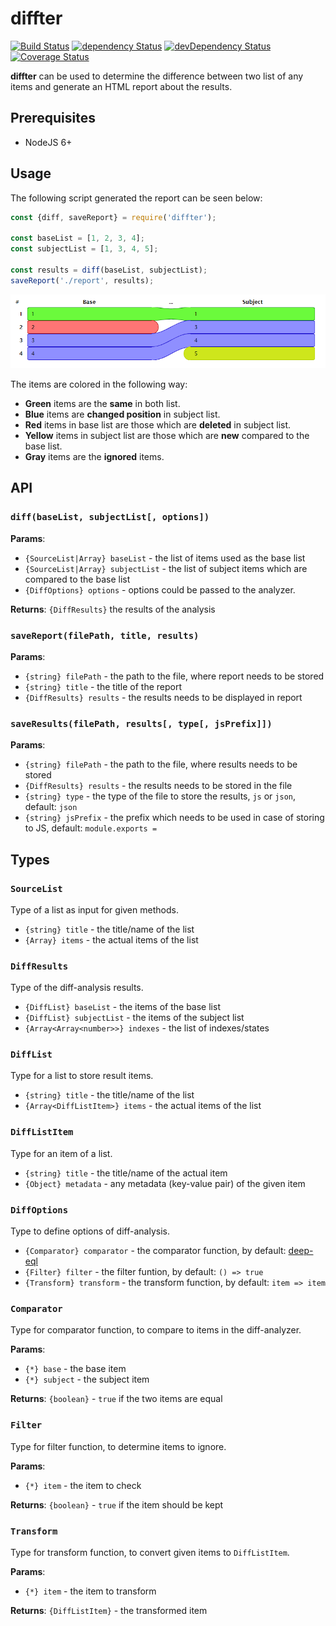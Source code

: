 # diffter

[![Build Status](https://travis-ci.org/szikszail/diffter.svg?branch=master)](https://travis-ci.org/szikszail/diffter) [![dependency Status](https://david-dm.org/szikszail/diffter.svg)](https://david-dm.org/szikszail/diffter) [![devDependency Status](https://david-dm.org/szikszail/diffter/dev-status.svg)](https://david-dm.org/szikszail/diffter#info=devDependencies) [![Coverage Status](https://coveralls.io/repos/github/szikszail/diffter/badge.svg?branch=master)](https://coveralls.io/github/szikszail/diffter?branch=master)

**diffter** can be used to determine the difference between two list of any items and generate an HTML report about the results.

## Prerequisites

* NodeJS 6+

## Usage

The following script generated the report can be seen below:

```javascript
const {diff, saveReport} = require('diffter');

const baseList = [1, 2, 3, 4];
const subjectList = [1, 3, 4, 5];

const results = diff(baseList, subjectList);
saveReport('./report', results);
```

![report](example.png)

The items are colored in the following way:

* **Green** items are the **same** in both list.
* **Blue** items are **changed position** in subject list.
* **Red** items in base list are those which are **deleted** in subject list.
* **Yellow** items in subject list are those which are **new** compared to the base list.
* **Gray** items are the **ignored** items.

## API

### `diff(baseList, subjectList[, options])`

**Params**:
* `{SourceList|Array} baseList` - the list of items used as the base list
* `{SourceList|Array} subjectList` - the list of subject items which are compared to the base list
* `{DiffOptions} options` - options could be passed to the analyzer.

**Returns**: `{DiffResults}` the results of the analysis

### `saveReport(filePath, title, results)`

**Params**:
* `{string} filePath` - the path to the file, where report needs to be stored
* `{string} title` - the title of the report
* `{DiffResults} results` - the results needs to be displayed in report

### `saveResults(filePath, results[, type[, jsPrefix]])`

**Params**:
* `{string} filePath` - the path to the file, where results needs to be stored
* `{DiffResults} results` - the results needs to be stored in the file
* `{string} type` - the type of the file to store the results, `js` or `json`, default: `json`
* `{string} jsPrefix` - the prefix which needs to be used in case of storing to JS, default: `module.exports = `

## Types

### `SourceList`

Type of a list as input for given methods.

* `{string} title` - the title/name of the list
* `{Array} items` - the actual items of the list

### `DiffResults`

Type of the diff-analysis results.

* `{DiffList} baseList` - the items of the base list
* `{DiffList} subjectList` - the items of the subject list
* `{Array<Array<number>>} indexes` - the list of indexes/states

### `DiffList`

Type for a list to store result items.

* `{string} title` - the title/name of the list
* `{Array<DiffListItem>} items` - the actual items of the list

### `DiffListItem`

Type for an item of a list.

* `{string} title` - the title/name of the actual item
* `{Object} metadata` - any metadata (key-value pair) of the given item

### `DiffOptions`

Type to define options of diff-analysis.

* `{Comparator} comparator` - the comparator function, by default: [deep-eql](https://www.npmjs.com/package/deep-eql)
* `{Filter} filter` - the filter funtion, by default: `() => true`
* `{Transform} transform` - the transform function, by default: `item => item`

### `Comparator`

Type for comparator function, to compare to items in the diff-analyzer.

**Params**:
* `{*} base` - the base item
* `{*} subject` - the subject item

**Returns**: `{boolean}` - `true` if the two items are equal

### `Filter`

Type for filter function, to determine items to ignore.

**Params**:
* `{*} item` - the item to check

**Returns**: `{boolean}` - `true` if the item should be kept

### `Transform`

Type for transform function, to convert given items to `DiffListItem`.

**Params**:
* `{*} item` - the item to transform

**Returns**: `{DiffListItem}` - the transformed item
